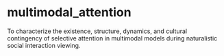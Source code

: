 # multimodal_attention
To characterize the existence, structure, dynamics, and cultural contingency of selective attention in multimodal models during naturalistic social interaction viewing.
